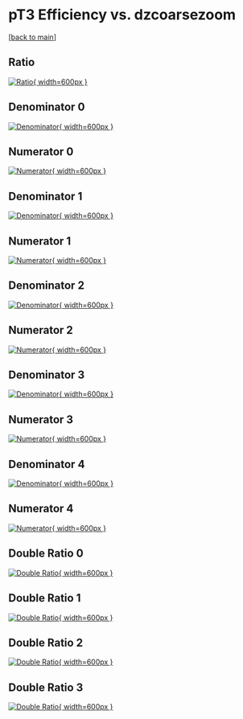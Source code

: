 # pT3 Efficiency vs. dzcoarsezoom

[[back to main](./)]



## Ratio

[![Ratio](../mtv/var/pT3_base_211_1_eff_dzcoarsezoom.png){ width=600px }](../mtv/var/pT3_base_211_1_eff_dzcoarsezoom.pdf)

## Denominator 0

[![Denominator](../mtv/den/pT3_base_211_1_eff_dzcoarsezoom_den0.png){ width=600px }](../mtv/den/pT3_base_211_1_eff_dzcoarsezoom_den0.pdf)

## Numerator 0

[![Numerator](../mtv/num/pT3_base_211_1_eff_dzcoarsezoom_num0.png){ width=600px }](../mtv/num/pT3_base_211_1_eff_dzcoarsezoom_num0.pdf)

## Denominator 1

[![Denominator](../mtv/den/pT3_base_211_1_eff_dzcoarsezoom_den1.png){ width=600px }](../mtv/den/pT3_base_211_1_eff_dzcoarsezoom_den1.pdf)

## Numerator 1

[![Numerator](../mtv/num/pT3_base_211_1_eff_dzcoarsezoom_num1.png){ width=600px }](../mtv/num/pT3_base_211_1_eff_dzcoarsezoom_num1.pdf)

## Denominator 2

[![Denominator](../mtv/den/pT3_base_211_1_eff_dzcoarsezoom_den2.png){ width=600px }](../mtv/den/pT3_base_211_1_eff_dzcoarsezoom_den2.pdf)

## Numerator 2

[![Numerator](../mtv/num/pT3_base_211_1_eff_dzcoarsezoom_num2.png){ width=600px }](../mtv/num/pT3_base_211_1_eff_dzcoarsezoom_num2.pdf)

## Denominator 3

[![Denominator](../mtv/den/pT3_base_211_1_eff_dzcoarsezoom_den3.png){ width=600px }](../mtv/den/pT3_base_211_1_eff_dzcoarsezoom_den3.pdf)

## Numerator 3

[![Numerator](../mtv/num/pT3_base_211_1_eff_dzcoarsezoom_num3.png){ width=600px }](../mtv/num/pT3_base_211_1_eff_dzcoarsezoom_num3.pdf)

## Denominator 4

[![Denominator](../mtv/den/pT3_base_211_1_eff_dzcoarsezoom_den4.png){ width=600px }](../mtv/den/pT3_base_211_1_eff_dzcoarsezoom_den4.pdf)

## Numerator 4

[![Numerator](../mtv/num/pT3_base_211_1_eff_dzcoarsezoom_num4.png){ width=600px }](../mtv/num/pT3_base_211_1_eff_dzcoarsezoom_num4.pdf)

## Double Ratio 0

[![Double Ratio](../mtv/ratio/pT3_base_211_1_eff_dzcoarsezoom_ratio0.png){ width=600px }](../mtv/ratio/pT3_base_211_1_eff_dzcoarsezoom_ratio0.pdf)

## Double Ratio 1

[![Double Ratio](../mtv/ratio/pT3_base_211_1_eff_dzcoarsezoom_ratio1.png){ width=600px }](../mtv/ratio/pT3_base_211_1_eff_dzcoarsezoom_ratio1.pdf)

## Double Ratio 2

[![Double Ratio](../mtv/ratio/pT3_base_211_1_eff_dzcoarsezoom_ratio2.png){ width=600px }](../mtv/ratio/pT3_base_211_1_eff_dzcoarsezoom_ratio2.pdf)

## Double Ratio 3

[![Double Ratio](../mtv/ratio/pT3_base_211_1_eff_dzcoarsezoom_ratio3.png){ width=600px }](../mtv/ratio/pT3_base_211_1_eff_dzcoarsezoom_ratio3.pdf)


